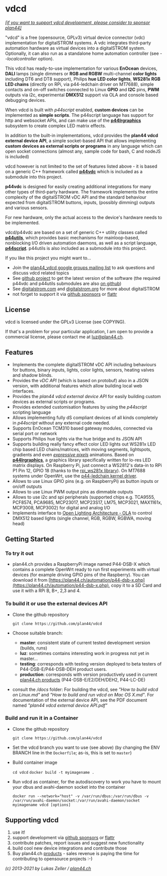 
vdcd
====

*[[if you want to support vdcd development, please consider to sponsor plan44]](https://github.com/sponsors/plan44)* 

"vdcd" is a free (opensource, GPLv3) virtual device connector (vdc) implementation for digitalSTROM systems.
A vdc integrates third-party automation hardware as virtual devices into a digitalSTROM system.
Optionally, it can also run as a standalone home automation controller (see _--localcontroller_ option).

This vdcd has ready-to-use implementation for various **EnOcean** devices, **DALI** lamps (single dimmers or **RGB and RGBW** multi-channel **color lights** including DT6 and DT8 support), Philips **hue LED color lights**,
**WS281x RGB LED chains** (directly on RPi, via p44-ledchain driver on MT7688), simple contacts and on-off switches connected to Linux **GPIO** and **I2C** pins, **PWM** outputs via i2c, experimental **DMX512** support via OLA and console based debugging devices.

When vdcd is built with *p44script* enabled, **custom devices** can be implemented as **simple scripts**. The p44script language has support for http and websocket APIs, and can make use of the [**p44lrgraphics**](https://github.com/plan44/p44lrgraphics) subsystem to create complex LED matrix effects.

In addition to the built-in implementations, vdcd provides the **plan44 vdcd external device API**, a simple socket-based API that allows implementing **custom devices as external scripts or programs** in any language which can open socket connections (almost any, sample code for bash, C and nodeJS is included)

vdcd however is not limited to the set of features listed above - it is based on a generic C++ framework called [**p44vdc**](https://github.com/plan44/p44vdc) which is included as a submodule into this project.

**p44vdc** is designed for easily creating additional integrations for many other types of third-party hardware. The framework implements the entire complexity of the digitalSTROM vDC API and the standard behaviour expected from digitalSTROM buttons, inputs, (possibly dimming) outputs and various sensors.

For new hardware, only the actual access to the device's hardware needs to be implemented.

vdcd/p44vdc are based on a set of generic C++ utility classes called [**p44utils**](https://github.com/plan44/p44utils), which provides basic mechanisms for mainloop-based, nonblocking I/O driven automation daemons, as well as a script language, [**p44script**](https://plan44.ch/p44-techdocs/en/#topics). p44utils is also included as a submodule into this project.


If you like this project you might want to...

- Join the [plan44_vdcd google groups mailing list](https://groups.google.com/forum/#!forum/plan44_vdcd) to ask questions and discuss vdcd related topics
- See [github project](https://github.com/plan44/vdcd) to get the latest version of the software (the required p44vdc and p44utils submodules are also [on github](https://github.com/plan44))
- See [digitalstrom.com](http://www.digitalstrom.com) and [digitalstrom.org](http://www.digitalstrom.org) for more about digitalSTROM
- not forget to support it via [github sponsors](https://github.com/sponsors/plan44) or [flattr](https://flattr.com/@luz)


License
-------

vdcd is licensed under the GPLv3 License (see COPYING).

If that's a problem for your particular application, I am open to provide a commercial license, please contact me at [luz@plan44.ch](mailto:luz@plan44.ch).


Features
--------
- Implements the complete digitalSTROM vDC API including behaviours for buttons, binary inputs, lights, color lights, sensors, heating valves and shadow blinds.
- Provides the *vDC API* (which is based on protobuf) also in a JSON version, with additional features which allow building local web interfaces.
- Provides the *plan44 vdcd external device API* for easily building custom devices as external scripts or programs.
- Provides extended customisation features by using the *p44script* scripting language
- Allows implementing fully dS compliant devices of all kinds completely in *p44script* without any external code needed.
- Supports EnOcean TCM310 based gateway modules, connected via serial port or network
- Supports Philips hue lights via the hue bridge and its JSON API
- Supports building really fancy effect color LED lights out WS281x LED chip based LED chains/matrices, with moving segments, lightspots, gradients and even [*expressive pixels*](https://www.microsoft.com/en-us/research/project/microsoft-expressive-pixels) animations.
Based on [**p44lrgraphics**](https://github.com/plan44/p44lrgraphics), a graphics library specifically written for lo-res LED matrix displays.
  On Raspberry Pi, just connect a WS2812's data-in to RPi P1 Pin 12, GPIO 18 (thanks to the [rpi_ws281x library](https://github.com/richardghirst/rpi_ws281x.git)).
  On MT7688 systems under OpenWrt, use the [p44-ledchain kernel driver](https://github.com/plan44/plan44-feed/tree/master/p44-ledchain).
- Allows to use Linux GPIO pins (e.g. on RaspberryPi) as button inputs or on/off outputs
- Allows to use Linux PWM output pins as dimmable outputs
- Allows to use i2c and spi peripherals (supported chips e.g. TCA9555, PCF8574, PCA9685, MCP23017, MCP23S17, LM75, MCP3021, MAX1161x, MCP3008, MCP3002) for digital and analog I/O
- Implements interface to [Open Lighting Architecture - OLA](http://www.openlighting.org/) to control DMX512 based lights (single channel, RGB, RGBW, RGBWA, moving head)

Getting Started
---------------

### To try it out

- plan44.ch provides a RaspberryPi image named P44-DSB-X which contains a complete OpenWrt ready to run first experiments with virtual devices (for example driving GPIO pins of the Raspberry). You can download it from [https://plan44.ch/automation/p44-dsb-x.php](https://plan44.ch/automation/p44-dsb-x.php), copy it to a SD Card and use it with a RPi B, B+, 2,3 and 4.

### To build it or use the external devices API

- Clone the github repository

    `git clone https://github.com/plan44/vdcd`

- Choose suitable branch:
  - **master**: consistent state of current tested development version (builds, runs)
  - **luz**: sometimes contains interesting work in progress not yet in master...
  - **testing**: corresponds with testing version deployed to beta testers of P44-DSB-E/P44-DSB-DEH product users.
  - **production**: corresponds with version productively used in current [plan44.ch products](https://plan44.ch/automation/digitalstrom.php) (P44-DSB-E/E2/DEH/DEH2, P44-LC-DE)

- consult the */docs* folder: For building the vdcd, see *"How to build vdcd on Linux.md"* and *"How to build and run vdcd on Mac OS X.md"*. For documentation of the external device API, see the PDF document named *"plan44 vdcd external device API.pdf"*

### Build and run it in a Container

- Clone the github repository

    `git clone https://github.com/plan44/vdcd`

- Set the vdcd branch you want to use (see above)
  (by changing the ENV BRANCH line in the `Dockerfile`; as-is, this is set to `master`)

- Build container image

    `cd vdcd`
    `docker build -t myimagename .`

- Run vdcd as container, for the autodiscovery to work you have to mount your dbus and avahi-daemon socket into the container

    `docker run --network="host" -v /var/run/dbus:/var/run/dbus -v /var/run/avahi-daemon/socket:/var/run/avahi-daemon/socket myimagename vdcd [options]`

Supporting vdcd
---------------

1. use it!
2. support development via [github sponsors](https://github.com/sponsors/plan44) or [flattr](https://flattr.com/@luz)
3. contribute patches, report issues and suggest new functionality
4. build cool new device integrations and contribute those
5. Buy plan44.ch [products](https://plan44.ch/automation/products.php) - sales revenue is paying the time for contributing to opensource projects :-)

*(c) 2013-2021 by Lukas Zeller / [plan44.ch](http://www.plan44.ch/automation)*







